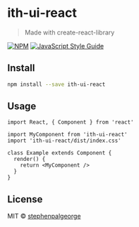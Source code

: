 # ith-ui-react

> Made with create-react-library

[![NPM](https://img.shields.io/npm/v/ith-ui-react.svg)](https://www.npmjs.com/package/ith-ui-react) [![JavaScript Style Guide](https://img.shields.io/badge/code_style-standard-brightgreen.svg)](https://standardjs.com)

## Install

```bash
npm install --save ith-ui-react
```

## Usage

```tsx
import React, { Component } from 'react'

import MyComponent from 'ith-ui-react'
import 'ith-ui-react/dist/index.css'

class Example extends Component {
  render() {
    return <MyComponent />
  }
}
```

## License

MIT © [stephenpalgeorge](https://github.com/stephenpalgeorge)
